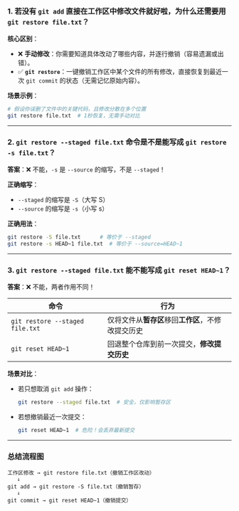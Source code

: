 ### 1. 若没有 `git add` 直接在工作区中修改文件就好啦，为什么还需要用 `git restore file.txt`？
**核心区别**：  
- ❌ **手动修改**：你需要知道具体改动了哪些内容，并逐行撤销（容易遗漏或出错）。  
- ✅ **`git restore`**：一键撤销工作区中某个文件的所有修改，直接恢复到最近一次 `git commit` 的状态（无需记忆原始内容）。  

**场景示例**：  
```bash
# 假设你误删了文件中的关键代码，且修改分散在多个位置
git restore file.txt  # 1秒恢复，无需手动对比
```

---

### 2. `git restore --staged file.txt` 命令是不是能写成 `git restore -s file.txt`？
**答案**：❌ 不能，`-s` 是 `--source` 的缩写，不是 `--staged`！  

**正确缩写**：  
- `--staged` 的缩写是 `-S`（大写 S）  
- `--source` 的缩写是 `-s`（小写 s）  

**正确用法**：  
```bash
git restore -S file.txt      # 等价于 --staged
git restore -s HEAD~1 file.txt  # 等价于 --source=HEAD~1
```

---

### 3. `git restore --staged file.txt` 能不能写成 `git reset HEAD~1`？
**答案**：❌ 不能，两者作用不同！  

| 命令                                | 行为                                      |
|-----------------------------------|-----------------------------------------|
| `git restore --staged file.txt`   | 仅将文件从**暂存区**移回**工作区**，不修改提交历史 |
| `git reset HEAD~1`                | 回退整个仓库到前一次提交，**修改提交历史**         |

**场景对比**：  
- 若只想取消 `git add` 操作：  
  ```bash
  git restore --staged file.txt  # 安全，仅影响暂存区
  ```
- 若想撤销最近一次提交：  
  ```bash
  git reset HEAD~1  # 危险！会丢弃最新提交
  ```

---

### 总结流程图
```
工作区修改 → git restore file.txt（撤销工作区改动）
   ↓
git add → git restore -S file.txt（撤销暂存）
   ↓
git commit → git reset HEAD~1（撤销提交）
```